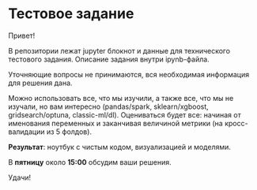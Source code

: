 # Тестовое задание 
Привет! 

В репозитории лежат jupyter блокнот и данные для технического тестового задания. Описание задания внутри ipynb-файла. 

Уточняющие вопросы не принимаются, вся необходимая информация для решения дана.

Можно использовать все, что мы изучили, а также все, что мы не изучали, но вам интересно (pandas/spark, sklearn/xgboost, gridsearch/optuna, classic-ml/dl).
Оцениваться будет все: начиная от именования переменных и заканчивая величиной метрики (на кросс-валидации из 5 фолдов). 

**Результат**: ноутбук с чистым кодом, визуализацией и моделями.

В **пятницу** около **15:00** обсудим ваши решения. 

Удачи!
